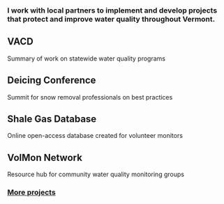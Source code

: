<h3 class="featured-text">I work with local partners to implement and develop projects that protect and improve water quality throughout Vermont.</h3>
<div class="card" id="card-vacd" style="cursor: pointer;" onClick="window.location='/vacd.html';">
    <div class="card-container">
    <h2 class="color">VACD</h2>
    <p>Summary of work on statewide water quality programs</p>
  </div>
</div>
<div class="card" id="card-deicing-conference" style="cursor: pointer;" onClick="window.location='/deicing-conference.html';">
    <div class="card-container">
    <h2 class="color">Deicing Conference</h2>
    <p>Summit for snow removal professionals on best practices</p>
  </div>
</div>
<div class="card" id="card-allarmwater" style="cursor: pointer;" onClick="window.location='/shale-gas.html';">
    <div class="card-container">
    <h2 class="color">Shale Gas Database</h2>
    <p>Online open-access database created for volunteer monitors</p>
  </div>
</div>
<div class="card" id="card-volmon" style="cursor: pointer;" onClick="window.location='/volmon.html';">
    <div class="card-container">
    <h2 class="color">VolMon Network</h2>
    <p>Resource hub for community water quality monitoring groups</p>
  </div>
</div>
<h3 class="featured-text"><a href="/work">More projects</a></h3>
